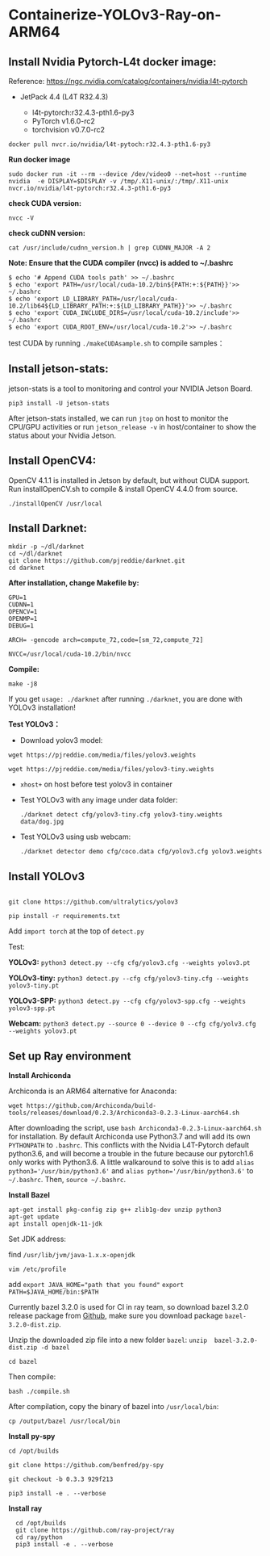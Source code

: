 # Containerize-YOLOv3-Ray-on-ARM64


## Install Nvidia Pytorch-L4t docker image:

Reference: https://ngc.nvidia.com/catalog/containers/nvidia:l4t-pytorch
* JetPack 4.4 (L4T R32.4.3)

  * l4t-pytorch:r32.4.3-pth1.6-py3
  * PyTorch v1.6.0-rc2
  * torchvision v0.7.0-rc2

`docker pull nvcr.io/nvidia/l4t-pytoch:r32.4.3-pth1.6-py3`

**Run docker image**

`sudo docker run -it --rm --device /dev/video0 --net=host --runtime nvidia  -e DISPLAY=$DISPLAY -v /tmp/.X11-unix/:/tmp/.X11-unix nvcr.io/nvidia/l4t-pytorch:r32.4.3-pth1.6-py3`

**check CUDA version:**

`nvcc -V`

**check cuDNN version:**

`cat /usr/include/cudnn_version.h | grep CUDNN_MAJOR -A 2`

**Note: Ensure that the CUDA compiler (nvcc) is added to ~/.bashrc**
```
$ echo '# Append CUDA tools path' >> ~/.bashrc
$ echo 'export PATH=/usr/local/cuda-10.2/bin${PATH:+:${PATH}}'>> ~/.bashrc
$ echo 'export LD_LIBRARY_PATH=/usr/local/cuda-10.2/lib64${LD_LIBRARY_PATH:+:${LD_LIBRARY_PATH}}'>> ~/.bashrc
$ echo 'export CUDA_INCLUDE_DIRS=/usr/local/cuda-10.2/include'>> ~/.bashrc
$ echo 'export CUDA_ROOT_ENV=/usr/local/cuda-10.2'>> ~/.bashrc
```

test CUDA by running `./makeCUDAsample.sh` to compile samples：


## Install jetson-stats:
jetson-stats is a tool to monitoring and control your NVIDIA Jetson Board. 

`pip3 install -U jetson-stats`

After jetson-stats installed, we can run `jtop` on host to monitor the CPU/GPU activities or run `jetson_release -v` in host/container to show the status about your Nvidia Jetson.  

## Install OpenCV4:
OpenCV 4.1.1 is installed in Jetson by default, but without CUDA support. Run installOpenCV.sh to compile & install OpenCV 4.4.0 from source.

`./installOpenCV /usr/local`

## Install Darknet:
```
mkdir -p ~/dl/darknet
cd ~/dl/darknet
git clone https://github.com/pjreddie/darknet.git
cd darknet
```

**After installation, change Makefile by:**
```
GPU=1
CUDNN=1
OPENCV=1
OPENMP=1
DEBUG=1

ARCH= -gencode arch=compute_72,code=[sm_72,compute_72]

NVCC=/usr/local/cuda-10.2/bin/nvcc
```

**Compile:** 

`make -j8`

If you get `usage: ./darknet` after running `./darknet`, you are done with YOLOv3 installation!
 

**Test YOLOv3：**

* Download yolov3 model:

 `wget https://pjreddie.com/media/files/yolov3.weights  `

  `wget https://pjreddie.com/media/files/yolov3-tiny.weights`

* `xhost+`  on host before test yolov3 in container

* Test YOLOv3 with any image under data folder:

  `./darknet detect cfg/yolov3-tiny.cfg yolov3-tiny.weights data/dog.jpg`

* Test YOLOv3 using usb webcam:

    `./darknet detector demo cfg/coco.data cfg/yolov3.cfg yolov3.weights`


## Install YOLOv3 ##
```

git clone https://github.com/ultralytics/yolov3

pip install -r requirements.txt

```

Add `import torch` at the top of `detect.py`



Test:

 **YOLOv3:**  `python3 detect.py --cfg cfg/yolov3.cfg --weights yolov3.pt`

 **YOLOv3-tiny:**  `python3 detect.py --cfg cfg/yolov3-tiny.cfg --weights yolov3-tiny.pt` 

 **YOLOv3-SPP:**  `python3 detect.py --cfg cfg/yolov3-spp.cfg --weights yolov3-spp.pt`

 **Webcam:**  `python3 detect.py --source 0 --device 0 --cfg cfg/yolv3.cfg --weights yolov3.pt`


## Set up Ray environment

**Install Archiconda**

Archiconda is an ARM64 alternative for Anaconda:

```
wget https://github.com/Archiconda/build-tools/releases/download/0.2.3/Archiconda3-0.2.3-Linux-aarch64.sh
```

After downloading the script, use `bash Archiconda3-0.2.3-Linux-aarch64.sh` for installation. By default Archiconda use Python3.7 and will add its own `PYTHONPATH` to `.bashrc`. This conflicts with the Nvidia L4T-Pytorch default python3.6, and will become a trouble in the future because our pytorch1.6 only works with Python3.6. A little walkaround to solve this is to add `alias python3='/usr/bin/python3.6'` and `alias python='/usr/bin/python3.6'` to `~/.bashrc`. Then, `source ~/.bashrc`.

**Install Bazel**

```
apt-get install pkg-config zip g++ zlib1g-dev unzip python3
apt-get update
apt install openjdk-11-jdk
```

Set JDK address:

find `/usr/lib/jvm/java-1.x.x-openjdk`

`vim /etc/profile`

add `export JAVA_HOME="path that you found"` `export PATH=$JAVA_HOME/bin:$PATH`


Currently bazel 3.2.0 is used for CI in ray team, so download bazel 3.2.0 release package from [Github](https://github.com/bazelbuild/bazel/releases ), make sure you download package `bazel-3.2.0-dist.zip`. 

Unzip the downloaded zip file into a new folder `bazel`: 
`unzip  bazel-3.2.0-dist.zip -d bazel`

`cd bazel`

Then compile:

`bash ./compile.sh`

After compilation, copy the binary of bazel into `/usr/local/bin`:

`cp /output/bazel /usr/local/bin`

**Install py-spy**

```
cd /opt/builds

git clone https://github.com/benfred/py-spy

git checkout -b 0.3.3 929f213

pip3 install -e . --verbose

```


**Install ray**

 ```
   cd /opt/builds
   git clone https://github.com/ray-project/ray
   cd ray/python
   pip3 install -e . --verbose

```
